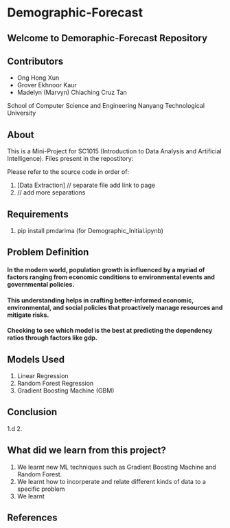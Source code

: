 # Demographic-Forecast
## Welcome to Demoraphic-Forecast Repository

## Contributors
- Ong Hong Xun
- Grover Ekhnoor Kaur
- Madelyn (Marvyn) Chiaching Cruz Tan

School of Computer Science and Engineering
Nanyang Technological University

## About
This is a Mini-Project for SC1015 (Introduction to Data Analysis and Artificial Intelligence). 
Files present in the repostitory:

Please refer to the source code in order of:

1. [Data Extraction] // separate file add link to page
2. // add more separations
## Requirements
1. pip install pmdarima (for Demographic_Initial.ipynb)

## Problem Definition
#### In the modern world, population growth is influenced by a myriad of factors ranging from economic conditions to environmental events and governmental policies. 
#### This understanding helps in crafting better-informed economic, environmental, and social policies that proactively manage resources and mitigate risks.
#### Checking to see which model is the best at predicting the dependency ratios through factors like gdp.

## Models Used

1. Linear Regression
2. Random Forest Regression
3. Gradient Boosting Machine (GBM)

## Conclusion
1.d
2.


## What did we learn from this project?
1. We learnt new ML techniques such as Gradient Boosting Machine  and Random Forest.
2. We learnt how to incorperate and relate different kinds of data to a specific problem
3. We learnt
## References
